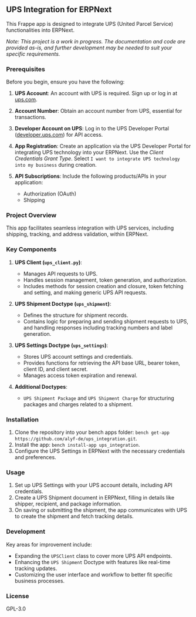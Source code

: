 ## UPS Integration for ERPNext

This Frappe app is designed to integrate UPS (United Parcel Service) functionalities into ERPNext.

*Note: This project is a work in progress. The documentation and code are provided as-is, and further development may be needed to suit your specific requirements.*

### Prerequisites

Before you begin, ensure you have the following:

1. **UPS Account**: An account with UPS is required. Sign up or log in at [ups.com](https://www.ups.com/).

2. **Account Number**: Obtain an account number from UPS, essential for transactions.

3. **Developer Account on UPS**: Log in to the UPS Developer Portal ([developer.ups.com](https://developer.ups.com/)) for API access.

4. **App Registration**: Create an application via the UPS Developer Portal for integrating UPS technology into your ERPNext. Use the *Client Credentials Grant Type*. Select `I want to integrate UPS technology into my business` during creation.

5. **API Subscriptions**: Include the following products/APIs in your application:
    - Authorization (OAuth)
    - Shipping

### Project Overview

This app facilitates seamless integration with UPS services, including shipping, tracking, and address validation, within ERPNext.

### Key Components

1. **UPS Client (`ups_client.py`)**: 
   - Manages API requests to UPS.
   - Handles session management, token generation, and authorization.
   - Includes methods for session creation and closure, token fetching and setting, and making generic UPS API requests.

2. **UPS Shipment Doctype (`ups_shipment`)**: 
   - Defines the structure for shipment records.
   - Contains logic for preparing and sending shipment requests to UPS, and handling responses including tracking numbers and label generation.

3. **UPS Settings Doctype (`ups_settings`)**: 
   - Stores UPS account settings and credentials.
   - Provides functions for retrieving the API base URL, bearer token, client ID, and client secret.
   - Manages access token expiration and renewal.

4. **Additional Doctypes**: 
   - `UPS Shipment Package` and `UPS Shipment Charge` for structuring packages and charges related to a shipment.

### Installation

1. Clone the repository into your bench apps folder: `bench get-app https://github.com/alyf-de/ups_integration.git`.
2. Install the app: `bench install-app ups_integration`.
3. Configure the UPS Settings in ERPNext with the necessary credentials and preferences.

### Usage

1. Set up UPS Settings with your UPS account details, including API credentials.
2. Create a UPS Shipment document in ERPNext, filling in details like shipper, recipient, and package information.
3. On saving or submitting the shipment, the app communicates with UPS to create the shipment and fetch tracking details.

### Development

Key areas for improvement include:

- Expanding the `UPSClient` class to cover more UPS API endpoints.
- Enhancing the `UPS Shipment` Doctype with features like real-time tracking updates.
- Customizing the user interface and workflow to better fit specific business processes.

### License

GPL-3.0
